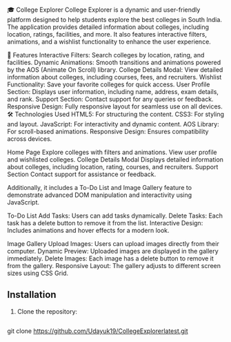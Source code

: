 🎓 College Explorer
College Explorer is a dynamic and user-friendly platform designed to help students explore the best colleges in South India. The application provides detailed information about colleges, including location, ratings, facilities, and more. It also features interactive filters, animations, and a wishlist functionality to enhance the user experience.

🌟 Features
Interactive Filters: Search colleges by location, rating, and facilities.
Dynamic Animations: Smooth transitions and animations powered by the AOS (Animate On Scroll) library.
College Details Modal: View detailed information about colleges, including courses, fees, and recruiters.
Wishlist Functionality: Save your favorite colleges for quick access.
User Profile Section: Displays user information, including name, address, exam details, and rank.
Support Section: Contact support for any queries or feedback.
Responsive Design: Fully responsive layout for seamless use on all devices.
🛠️ Technologies Used
HTML5: For structuring the content.
CSS3: For styling and layout.
JavaScript: For interactivity and dynamic content.
AOS Library: For scroll-based animations.
Responsive Design: Ensures compatibility across devices.

Home Page
Explore colleges with filters and animations.
View user profile and wishlisted colleges.
College Details Modal
Displays detailed information about colleges, including location, rating, courses, and recruiters.
Support Section
Contact support for assistance or feedback.

 Additionally, it includes a To-Do List and Image Gallery feature to demonstrate advanced DOM manipulation and interactivity using JavaScript.

To-Do List
Add Tasks: Users can add tasks dynamically.
Delete Tasks: Each task has a delete button to remove it from the list.
Interactive Design: Includes animations and hover effects for a modern look.

Image Gallery
Upload Images: Users can upload images directly from their computer.
Dynamic Preview: Uploaded images are displayed in the gallery immediately.
Delete Images: Each image has a delete button to remove it from the gallery.
Responsive Layout: The gallery adjusts to different screen sizes using CSS Grid.

## Installation
1. Clone the repository:
   ```bash
git clone https://github.com/Udayuk19/CollegeExplorerlatest.git
